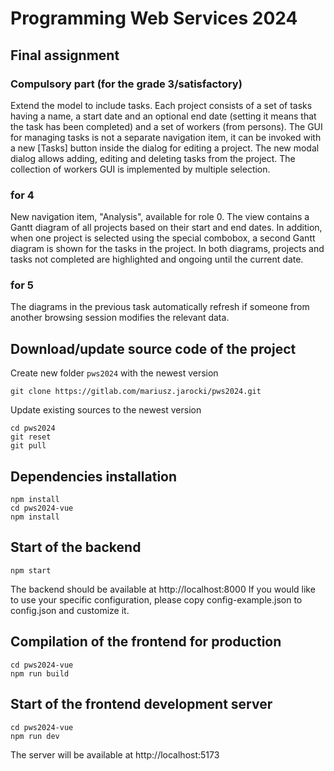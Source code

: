 # Programming Web Services 2024

## Final assignment

### Compulsory part (for the grade 3/satisfactory)
Extend the model to include tasks. Each project consists of a set of tasks having a name, a start date and an optional end date (setting it means that the task has been completed) and a set of workers (from persons). The GUI for managing tasks is not a separate navigation item, it can be invoked with a new [Tasks] button inside the dialog for editing a project. The new modal dialog allows adding, editing and deleting tasks from the project. The collection of workers GUI is implemented by multiple selection.

### for 4
New navigation item, "Analysis", available for role 0. The view contains a Gantt diagram of all projects based on their start and end dates. In addition, when one project is selected using the special combobox, a second Gantt diagram is shown for the tasks in the project. In both diagrams, projects and tasks not completed are highlighted and ongoing until the current date.

### for 5
The diagrams in the previous task automatically refresh if someone from another browsing session modifies the relevant data.

## Download/update source code of the project

Create new folder ``pws2024`` with the newest version
```
git clone https://gitlab.com/mariusz.jarocki/pws2024.git
```
Update existing sources to the newest version
```
cd pws2024
git reset
git pull
```

## Dependencies installation
```
npm install
cd pws2024-vue
npm install
```

## Start of the backend
```
npm start
```
The backend should be available at http://localhost:8000
If you would like to use your specific configuration, please copy config-example.json to config.json and customize it.

## Compilation of the frontend for production
```
cd pws2024-vue
npm run build
```

## Start of the frontend development server
```
cd pws2024-vue
npm run dev
```
The server will be available at http://localhost:5173